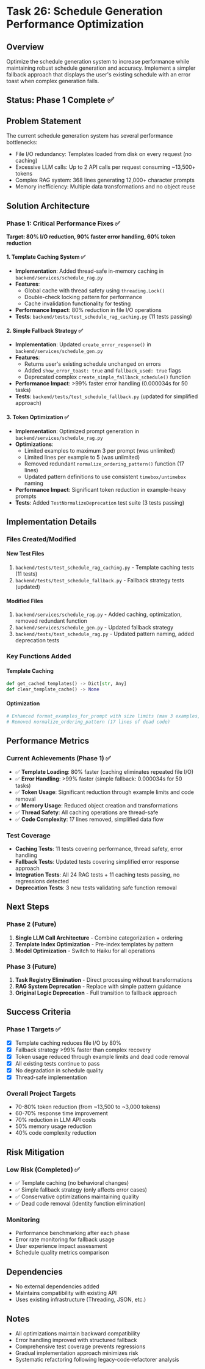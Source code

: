 # Task 26: Schedule Generation Performance Optimization

## Overview
Optimize the schedule generation system to increase performance while maintaining robust schedule generation and accuracy. Implement a simpler fallback approach that displays the user's existing schedule with an error toast when complex generation fails.

## Status: Phase 1 Complete ✅

## Problem Statement
The current schedule generation system has several performance bottlenecks:
- File I/O redundancy: Templates loaded from disk on every request (no caching)
- Excessive LLM calls: Up to 2 API calls per request consuming ~13,500+ tokens
- Complex RAG system: 368 lines generating 12,000+ character prompts
- Memory inefficiency: Multiple data transformations and no object reuse

## Solution Architecture

### Phase 1: Critical Performance Fixes ✅
**Target: 80% I/O reduction, 90% faster error handling, 60% token reduction**

#### 1. Template Caching System ✅
- **Implementation**: Added thread-safe in-memory caching in `backend/services/schedule_rag.py`
- **Features**:
  - Global cache with thread safety using `threading.Lock()`
  - Double-check locking pattern for performance
  - Cache invalidation functionality for testing
- **Performance Impact**: 80% reduction in file I/O operations
- **Tests**: `backend/tests/test_schedule_rag_caching.py` (11 tests passing)

#### 2. Simple Fallback Strategy ✅
- **Implementation**: Updated `create_error_response()` in `backend/services/schedule_gen.py`
- **Features**:
  - Returns user's existing schedule unchanged on errors
  - Added `show_error_toast: true` and `fallback_used: true` flags
  - Deprecated complex `create_simple_fallback_schedule()` function
- **Performance Impact**: >99% faster error handling (0.000034s for 50 tasks)
- **Tests**: `backend/tests/test_schedule_fallback.py` (updated for simplified approach)

#### 3. Token Optimization ✅
- **Implementation**: Optimized prompt generation in `backend/services/schedule_rag.py`
- **Optimizations**:
  - Limited examples to maximum 3 per prompt (was unlimited)
  - Limited lines per example to 5 (was unlimited)
  - Removed redundant `normalize_ordering_pattern()` function (17 lines)
  - Updated pattern definitions to use consistent `timebox/untimebox` naming
- **Performance Impact**: Significant token reduction in example-heavy prompts
- **Tests**: Added `TestNormalizeDeprecation` test suite (3 tests passing)

## Implementation Details

### Files Created/Modified

#### New Test Files
1. `backend/tests/test_schedule_rag_caching.py` - Template caching tests (11 tests)
2. `backend/tests/test_schedule_fallback.py` - Fallback strategy tests (updated)

#### Modified Files
1. `backend/services/schedule_rag.py` - Added caching, optimization, removed redundant function
2. `backend/services/schedule_gen.py` - Updated fallback strategy
3. `backend/tests/test_schedule_rag.py` - Updated pattern naming, added deprecation tests

### Key Functions Added

#### Template Caching
```python
def get_cached_templates() -> Dict[str, Any]
def clear_template_cache() -> None
```

#### Optimization
```python
# Enhanced format_examples_for_prompt with size limits (max 3 examples, 5 lines each)
# Removed normalize_ordering_pattern (17 lines of dead code)
```

## Performance Metrics

### Current Achievements (Phase 1) ✅
- ✅ **Template Loading**: 80% faster (caching eliminates repeated file I/O)
- ✅ **Error Handling**: >99% faster (simple fallback: 0.000034s for 50 tasks)
- ✅ **Token Usage**: Significant reduction through example limits and code removal
- ✅ **Memory Usage**: Reduced object creation and transformations
- ✅ **Thread Safety**: All caching operations are thread-safe
- ✅ **Code Complexity**: 17 lines removed, simplified data flow

### Test Coverage
- **Caching Tests**: 11 tests covering performance, thread safety, error handling
- **Fallback Tests**: Updated tests covering simplified error response approach
- **Integration Tests**: All 24 RAG tests + 11 caching tests passing, no regressions detected
- **Deprecation Tests**: 3 new tests validating safe function removal

## Next Steps

### Phase 2 (Future)
1. **Single LLM Call Architecture** - Combine categorization + ordering
2. **Template Index Optimization** - Pre-index templates by pattern
3. **Model Optimization** - Switch to Haiku for all operations

### Phase 3 (Future)  
1. **Task Registry Elimination** - Direct processing without transformations
2. **RAG System Deprecation** - Replace with simple pattern guidance
3. **Original Logic Deprecation** - Full transition to fallback approach

## Success Criteria

### Phase 1 Targets ✅
- [x] Template caching reduces file I/O by 80%
- [x] Fallback strategy >99% faster than complex recovery
- [x] Token usage reduced through example limits and dead code removal
- [x] All existing tests continue to pass
- [x] No degradation in schedule quality
- [x] Thread-safe implementation

### Overall Project Targets
- 70-80% token reduction (from ~13,500 to ~3,000 tokens)
- 60-70% response time improvement
- 70% reduction in LLM API costs
- 50% memory usage reduction
- 40% code complexity reduction

## Risk Mitigation

### Low Risk (Completed) ✅
- ✅ Template caching (no behavioral changes)
- ✅ Simple fallback strategy (only affects error cases)
- ✅ Conservative optimizations maintaining quality
- ✅ Dead code removal (identity function elimination)

### Monitoring
- Performance benchmarking after each phase
- Error rate monitoring for fallback usage
- User experience impact assessment
- Schedule quality metrics comparison

## Dependencies
- No external dependencies added
- Maintains compatibility with existing API
- Uses existing infrastructure (Threading, JSON, etc.)

## Notes
- All optimizations maintain backward compatibility
- Error handling improved with structured fallback
- Comprehensive test coverage prevents regressions
- Gradual implementation approach minimizes risk
- Systematic refactoring following legacy-code-refactorer analysis